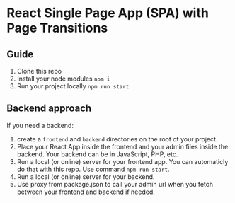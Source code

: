# React Single Page App (SPA) with Page Transitions

## Guide
1. Clone this repo
1. Install your node modules `npm i`
2. Run your project locally `npm run start`

## Backend approach
If you need a backend:

1. create a `frontend` and `backend` directories on the root of your project.
2. Place your React App inside the frontend and your admin files inside the backend. Your backend can be in JavaScript, PHP, etc.
3. Run a local (or online) server for your frontend app. You can automaticly do that with this repo. Use command `npm run start`.
4. Run a local (or online) server for your backend.
5. Use proxy from package.json to call your admin url when you fetch between your frontend and backend if needed.